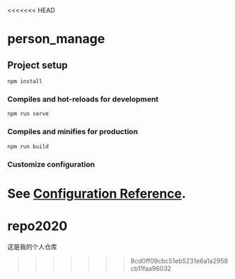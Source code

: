 <<<<<<< HEAD
# person_manage

## Project setup
```
npm install
```

### Compiles and hot-reloads for development
```
npm run serve
```

### Compiles and minifies for production
```
npm run build
```

### Customize configuration
See [Configuration Reference](https://cli.vuejs.org/config/).
=======
# repo2020
这是我的个人仓库
>>>>>>> 8cd0ff09cbc51eb5231e6a1a2958cb11faa96032
